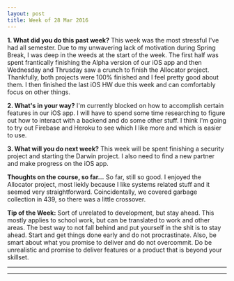 ```yaml
---
layout: post
title: Week of 28 Mar 2016
---
```


**1. What did you do this past week?**
This week was the most stressful I've had all semester. Due to my unwavering lack of motivation during Spring Break, I was deep in the weeds at the start of the week. The first half was spent frantically finishing the Alpha version of our iOS app and then Wednesday and Thrusday saw a crunch to finish the Allocator project. Thankfully, both projects were 100% finished and I feel pretty good about them. I then finished the last iOS HW due this week and can comfortably focus on other things.

**2. What's in your way?**
I'm currently blocked on how to accomplish certain features in our iOS app. I will have to spend some time researching to figure out how to interact with a backend and do some other stuff. I think I'm going to try out Firebase and Heroku to see which I like more and which is easier to use.  

**3. What will you do next week?**
This week will be spent finishing a security project and starting the Darwin project. I also need to find a new partner and make progress on the iOS app.

**Thoughts on the course, so far...**
So far, still so good. I enjoyed the Allocator project, most liekly because I like systems related stuff and it seemed very straightforward. Coincidentally, we covered garbage collection in 439, so there was a little crossover. 

**Tip of the Week:** 
Sort of unrelated to development, but stay ahead. This mostly applies to school work, but can be translated to work and other areas. The best way to not fall behind and put yourself in the shit is to stay ahead. Start and get things done early and do not procrastinate. Also, be smart about what you promise to deliver and do not overcommit. Do be unrealistic and promise to deliver features or a product that is beyond your skillset.

----
**** 
